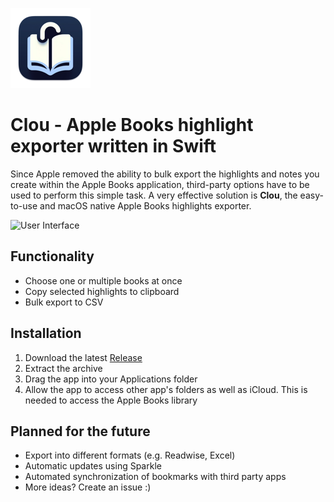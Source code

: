 
![Logo](https://raw.githubusercontent.com/da-luggas/clou/main/Clou/Assets.xcassets/AppIcon.appiconset/Group%201-128.png)
# Clou - Apple Books highlight exporter written in Swift
Since Apple removed the ability to bulk export the highlights and notes you create within the Apple Books application, third-party options have to be used to perform this simple task. A very effective solution is **Clou**, the easy-to-use and macOS native Apple Books highlights exporter.

![User Interface](https://i.postimg.cc/V6Rmn2mW/ezgif-4-b1c8a30981.gif)
## Functionality
- Choose one or multiple books at once
- Copy selected highlights to clipboard
- Bulk export to CSV

## Installation
1. Download the latest [Release](https://github.com/da-luggas/clou/releases)
2. Extract the archive
3. Drag the app into your Applications folder
4. Allow the app to access other app's folders as well as iCloud. This is needed to access the Apple Books library

## Planned for the future
- Export into different formats (e.g. Readwise, Excel)
- Automatic updates using Sparkle
- Automated synchronization of bookmarks with third party apps
- More ideas? Create an issue :)
